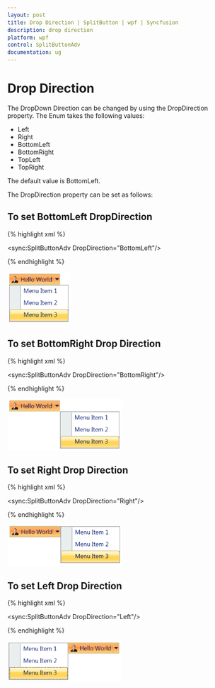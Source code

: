 ```yaml
---
layout: post
title: Drop Direction | SplitButton | wpf | Syncfusion
description: drop direction
platform: wpf
control: SplitButtonAdv
documentation: ug
---
```


# Drop Direction

The DropDown Direction can be changed by using the DropDirection property. The Enum takes the following values:

* Left
* Right
* BottomLeft
* BottomRight
* TopLeft
* TopRight



The default value is BottomLeft.

The DropDirection property can be set as follows:

## To set BottomLeft DropDirection


{% highlight xml %}

<sync:SplitButtonAdv  DropDirection="BottomLeft"/>

{% endhighlight %}

![](Drop-Direction_images/Drop-Direction_img1.png)



## To set BottomRight Drop Direction


{% highlight xml %}


<sync:SplitButtonAdv  DropDirection="BottomRight"/>

{% endhighlight %}

![](Drop-Direction_images/Drop-Direction_img2.png)



## To set Right Drop Direction

{% highlight xml %}

<sync:SplitButtonAdv  DropDirection="Right"/>

{% endhighlight %}


![](Drop-Direction_images/Drop-Direction_img3.png)



## To set Left Drop Direction


{% highlight xml %}

<sync:SplitButtonAdv  DropDirection="Left"/>

{% endhighlight %}

![](Drop-Direction_images/Drop-Direction_img4.png)

